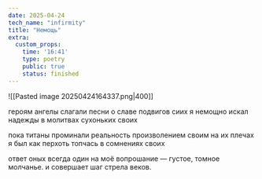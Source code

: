 ```yaml
---
date: 2025-04-24
tech_name: "infirmity"
title: "Немощь"
extra:
  custom_props:
    time: '16:41'
    type: poetry
    public: true
    status: finished
---
```


![[Pasted image 20250424164337.png|400]]

героям ангелы слагали песни
о славе подвигов сиих 
я немощно искал надежды
в молитвах сухоньких своих

пока титаны проминали реальность
произволением своим
на их плечах я был как перхоть 
топчась в сомнениях своих

ответ оных всегда один 
на моё вопрошание —
густое, томное молчанье.
и совершает шаг стрела веков.

